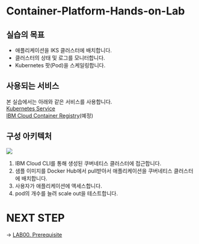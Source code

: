 # Container-Platform-Hands-on-Lab

## 실습의 목표

- 애플리케이션을 IKS 클러스터에 배치합니다.
- 클러스터의 상태 및 로그를 모니터합니다.
- Kubernetes 팟(Pod)을 스케일링합니다.


## 사용되는 서비스 
본 실습에서는 아래와 같은 서비스를 사용합니다.  
[Kubernetes Service](https://cloud.ibm.com/kubernetes/catalog/cluster?CAMPAIGN_CODE)  
[IBM Cloud Container Registry](https://www.ibm.com/kr-ko/cloud/container-registry)(예정)  


## 구성 아키텍처
![](https://gblobscdn.gitbook.com/assets%2F-MDXHogCOGHdFvq3uZkw%2F-MDXHsfiuIK38O12zw2m%2F-MDXL_clCAMD3lxQPvy_%2Fimage.png?alt=media&token=13ee08ba-9b08-44e0-a77d-ff6cacd2f4c5)  

1. IBM Cloud CLI를 통해 생성된 쿠버네티스 클러스터에 접근합니다.
2. 샘플 이미지를 Docker Hub에서 pull받아서 애플리케이션을 쿠버네티스 클러스터에 배치합니다.
3. 사용자가 애플리케이션에 액세스합니다.
4. pod의 개수를 늘려 scale out을 테스트합니다.

# NEXT STEP
-> [LAB00. Prerequisite](https://github.com/GRuuuuu/Container-Platform-Hands-on-Lab/blob/master/LAB00-prerequisite.md)